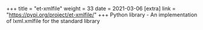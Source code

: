+++
title = "et-xmlfile"
weight = 33
date = 2021-03-06
[extra]
link = "https://pypi.org/project/et-xmlfile/"
+++
Python library - An implementation of lxml.xmlfile for the standard library

